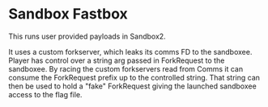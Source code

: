 # Sandbox Fastbox

This runs user provided payloads in Sandbox2.

It uses a custom forkserver, which leaks its comms FD to the sandboxee. Player
has control over a string arg passed in ForkRequest to the sandboxee. By racing
the custom forkservers read from Comms it can consume the ForkRequest prefix up
to the controlled string. That string can then be used to hold a "fake"
ForkRequest giving the launched sandboxee access to the flag file.
